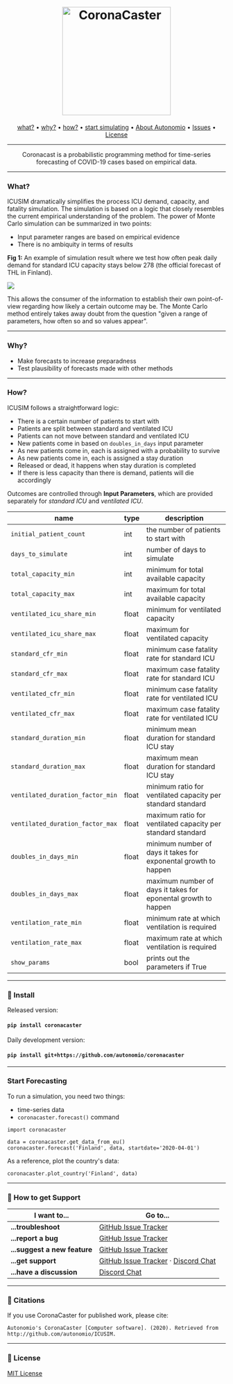<h1 align="center">
  <br>
  <a href="http://autonom.io"><img src="https://raw.githubusercontent.com/autonomio/coronacaster/master/assets/coronacaster_logo.png" alt="CoronaCaster" width="250"></a>
  <br>
</h1>

<p align="center">
  <a href="#what">what?</a> •
  <a href="#why">why?</a> •
  <a href="#how">how?</a> •
  <a href="#start-simulating">start simulating</a> •
  <a href="https://autonom.io">About Autonomio</a> •
  <a href="https://github.com/autonomio/ICUSIM/issues">Issues</a> •
  <a href="#License">License</a>
</p>
<hr>
<p align="center">
Coronacast is a probabilistic programming method for time-series forecasting of COVID-19 cases based on empirical data. 
</p>

<hr>

### What?

ICUSIM dramatically simplifies the process ICU demand, capacity, and fatality simulation. The simulation is based on a logic that closely resembles the current empirical understanding of the problem. The power of Monte Carlo simulation can be summarized in two points: 

- Input parameter ranges are based on empirical evidence
- There is no ambiquity in terms of results

**Fig 1:** An example of simulation result where we test how often peak daily demand for standard ICU capacity stays below 278 (the official forecast of THL in Finland). 

<img src=https://media.discordapp.net/attachments/696359200774684745/698103055803220019/9jMw10xwcwAAAABJRU5ErkJggg.png>

This allows the consumer of the information to establish their own point-of-view regarding how likely a certain outcome may be. The Monte Carlo method entirely takes away doubt from the question "given a range of parameters, how often so and so values appear".

<hr>

### Why?

- Make forecasts to increase preparadness
- Test plausibility of forecasts made with other methods

<hr>

### How?

ICUSIM follows a straightforward logic:

- There is a certain number of patients to start with
- Patients are split between standard and ventilated ICU
- Patients can not move between standard and ventilated ICU
- New patients come in based on `doubles_in_days` input parameter
- As new patients come in, each is assigned with a probability to survive
- As new patients come in, each is assigned a stay duration
- Released or dead, it happens when stay duration is completed
- If there is less capacity than there is demand, patients will die accordingly

Outcomes are controlled through **Input Parameters**, which are provided separately for _standard ICU_ and _ventilated ICU_.

name | type | description
--- | --- | --- 
`initial_patient_count` | int | the number of patients to start with
`days_to_simulate` | int | number of days to simulate
`total_capacity_min` | int | minimum for total available capacity
`total_capacity_max` | int | maximum for total available capacity
`ventilated_icu_share_min` | float | minimum for ventilated capacity
`ventilated_icu_share_max` | float | maximum for ventilated capacity
`standard_cfr_min` | float | minimum case fatality rate for standard ICU
`standard_cfr_max` | float | maximum case fatality rate for standard ICU
`ventilated_cfr_min` | float | minimum case fatality rate for ventilated ICU
`ventilated_cfr_max` | float | maximum case fatality rate for ventilated ICU
`standard_duration_min` | float | minimum mean duration for standard ICU stay
`standard_duration_max` | float | maximum mean duration for standard ICU stay
`ventilated_duration_factor_min` | float | minimum ratio for ventilated capacity per standard standard 
`ventilated_duration_factor_max` | float | maximum ratio for ventilated capacity per standard standard 
`doubles_in_days_min` | float | minimum number of days it takes for exponental growth to happen 
`doubles_in_days_max` | float | maximum number of days it takes for eponental growth to happen
`ventilation_rate_min` | float | minimum rate at which ventilation is required
`ventilation_rate_max` | float | maximum rate at which ventilation is required
`show_params` | bool | prints out the parameters if True

<hr>

### 💾 Install

Released version:

#### `pip install coronacaster`

Daily development version:

#### `pip install git+https://github.com/autonomio/coronacaster`

<hr>

### Start Forecasting

To run a simulation, you need two things:

- time-series data
- `coronacaster.forecast()` command

```
import coronacaster

data = coronacaster.get_data_from_eu()
coronacaster.forecast('Finland', data, startdate='2020-04-01')
```

As a reference, plot the country's data: 

```
coronacaster.plot_country('Finland', data)
```

<hr>

### 💬 How to get Support

| I want to...                     | Go to...                                                  |
| -------------------------------- | ---------------------------------------------------------- |
| **...troubleshoot**           | [GitHub Issue Tracker]                   |
| **...report a bug**           | [GitHub Issue Tracker]                                     |
| **...suggest a new feature**  | [GitHub Issue Tracker]                                     |
| **...get support**            | [GitHub Issue Tracker]  · [Discord Chat]                         |
| **...have a discussion**      | [Discord Chat]                                            |

<hr>

### 📢 Citations

If you use CoronaCaster for published work, please cite:

`Autonomio's CoronaCaster [Computer software]. (2020). Retrieved from http://github.com/autonomio/ICUSIM.`

<hr>

### 📃 License

[MIT License](https://github.com/autonomio/talos/blob/master/LICENSE)

[github issue tracker]: https://github.com/automio/coronacaster/issues
[discord chat]: https://discord.gg/55QDD9

